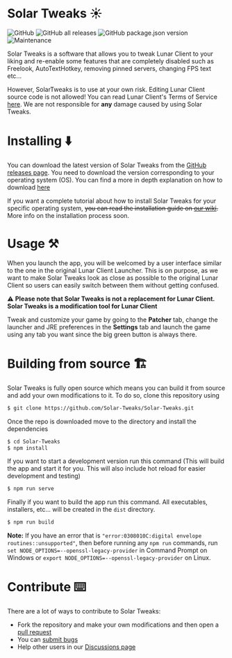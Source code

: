 # Solar Tweaks ☀️

![GitHub](https://img.shields.io/github/license/Solar-Tweaks/Solar-Tweaks?style=for-the-badge)
![GitHub all releases](https://img.shields.io/github/downloads/Solar-Tweaks/Solar-Tweaks/total?style=for-the-badge)
![GitHub package.json version](https://img.shields.io/github/package-json/version/Solar-Tweaks/Solar-Tweaks?style=for-the-badge)
![Maintenance](https://img.shields.io/maintenance/yes/2022?style=for-the-badge)

Solar Tweaks is a software that allows you to tweak Lunar Client to your liking and re-enable some features that are completely disabled such as Freelook, AutoTextHotkey, removing pinned servers, changing FPS text etc...

However, SolarTweaks is to use at your own risk. Editing Lunar Client source code is not allowed! You can read Lunar Client's Terms of Service [here](https://www.lunarclient.com/terms). We are not responsible for **any** damage caused by using Solar Tweaks.

# Installing ⬇️

You can download the latest version of Solar Tweaks from the [GitHub releases page](https://github.com/Solar-Tweaks/Solar-Tweaks/releases). You need to download the version corresponding to your operating system (OS). You can find a more in depth explanation on how to download [here](https://github.com/Solar-Tweaks/Solar-Tweaks/wiki/Download-Solar-Tweaks)

If you want a complete tutorial about how to install Solar Tweaks for your specific operating system, ~~you can read the installation guide on [our wiki](https://www.youtube.com/watch?v=dQw4w9WgXcQ).~~ More info on the installation process soon.

# Usage ⚒️

When you launch the app, you will be welcomed by a user interface similar to the one in the original Lunar Client Launcher. This is on purpose, as we want to make Solar Tweaks look as close as possible to the original Lunar Client so users can easily switch between them without getting confused.

⚠️ **Please note that Solar Tweaks is not a replacement for Lunar Client. Solar Tweaks is a modification tool for Lunar Client**

Tweak and customize your game by going to the **Patcher** tab, change the launcher and JRE preferences in the **Settings** tab and launch the game using any tab you want since the big green button is always there.

# Building from source 🏗️

Solar Tweaks is fully open source which means you can build it from source and add your own modifications to it. To do so, clone this repository using
```bash
$ git clone https://github.com/Solar-Tweaks/Solar-Tweaks.git
```
Once the repo is downloaded move to the directory and install the dependencies
```bash
$ cd Solar-Tweaks
$ npm install
```
If you want to start a development version run this command (This will build the app and start it for you. This will also include hot reload for easier development and testing)
```bash
$ npm run serve
```
Finally if you want to build the app run this command. All executables, installers, etc... will be created in the `dist` directory.
```bash
$ npm run build
```

**Note:** If you have an error that is `"error:0308010C:digital envelope routines::unsupported"`, then before running any `npm run` commands, run `set NODE_OPTIONS=--openssl-legacy-provider` in Command Prompt on Windows or `export NODE_OPTIONS=--openssl-legacy-provider` on Linux. 

# Contribute ⌨️

There are a lot of ways to contribute to Solar Tweaks:

- Fork the repository and make your own modifications and then open a [pull request](https://github.com/Solar-Tweaks/Solar-Tweaks/pulls)
- You can [submit bugs](https://github.com/Solar-Tweaks/Solar-Tweaks/issues)
- Help other users in our [Discussions page](https://github.com/orgs/Solar-Tweaks/discussions)
